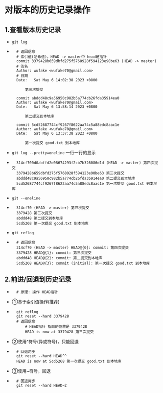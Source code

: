 # 对版本的历史记录操作
## 1.查看版本历史记录
* `git log`
* ```
    # 返回信息
    # 索引值(哈希值)，HEAD -> master中 head是指针
    commit 3379428b659dbfd275f5768928f594123e90be63 (HEAD -> master)
    # 签名
    Author: wufake <wufake70@gmail.com>
    # 日期
    Date:   Sat May 6 14:02:38 2023 +0800

        第三次提交

    commit abddd48c9a56950c982b5a774cb26fda35914ea0
    Author: wufake <wufake70@gmail.com>
    Date:   Sat May 6 13:58:14 2023 +0800

        第二提交到本地库

    commit 5cd52687744cf9267f8622aa74c5a88edc8aac1e
    Author: wufake <wufake70@gmail.com>
    Date:   Sat May 6 13:37:38 2023 +0800

        第一次提交 good.txt 到本地库
* `git log --pretty=oneline` 一行一行的显示
* ```
    314cf700d0abffd2d08674293f2cb7b326086d1d (HEAD -> master) 第四次提交
    3379428b659dbfd275f5768928f594123e90be63 第三次提交
    abddd48c9a56950c982b5a774cb26fda35914ea0 第二提交到本地库
    5cd52687744cf9267f8622aa74c5a88edc8aac1e 第一次提交 good.txt 到本地库
* `git --oneline`
* ```
    314cf70 (HEAD -> master) 第四次提交
    3379428 第三次提交
    abddd48 第二提交到本地库
    5cd5268 第一次提交 good.txt 到本地库
* `git reflog`
* ```
    # 返回信息
    314cf70 (HEAD -> master) HEAD@{0}: commit: 第四次提交
    3379428 HEAD@{1}: commit: 第三次提交
    abddd48 HEAD@{2}: commit: 第二提交到本地库
    5cd5268 HEAD@{3}: commit (initial): 第一次提交 good.txt 到本地库

## 2.前进/回退到历史记录
* ```
    # 原理: 操作 HEAD指针
* ①基于索引值操作(推荐)
* ```
    git reflog
    git reset --hard 3379428
    # 返回信息
        # HEAD指针 指向的位置是 3379428
        HEAD is now at 3379428 第三次提交
* ②使用^符号(异或符号)，只能回退
* ```
    # 回退两步
    git reset --hard HEAD^^
    HEAD is now at 5cd5268 第一次提交 good.txt 到本地库
* ③使用~符号，回退
* ```
    # 回退两步
    git reset --hard HEAD~2